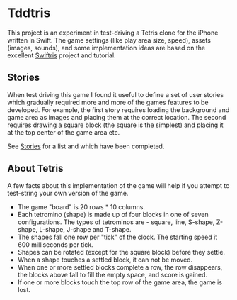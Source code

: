 # Tddtris

This project is an experiment in test-driving a Tetris clone for the iPhone written in Swift. The game settings (like play area size, speed), assets (images, sounds), and some implementation ideas are based on the excellent [Swiftris](https://github.com/Bloc/swiftris) project and tutorial.

## Stories

When test driving this game I found it useful to define a set of user stories which gradually required more and more of the games features to be developed. For example, the first story requires loading the background and game area as images and placing them at the correct location. The second requires drawing a square block (the square is the simplest) and placing it at the top center of the game area etc.

See [Stories](Stories.md) for a list and which have been completed.

## About Tetris

A few facts about this implementation of the game will help if you attempt to test-string your own version of the game.

* The game "board" is 20 rows * 10 columns.
* Each tetromino (shape) is made up of four blocks in one of seven configurations. The types of tetrominos are - square, line, S-shape, Z-shape, L-shape, J-shape and T-shape.
* The shapes fall one row per "tick" of the clock. The starting speed it 600 milliseconds per tick.
* Shapes can be rotated (except for the square block) before they settle.
* When a shape touches a settled block, it can not be moved.
* When one or more settled blocks complete a row, the row disappears, the blocks above fall to fill the empty space, and score is gained.
* If one or more blocks touch the top row of the game area, the game is lost.
